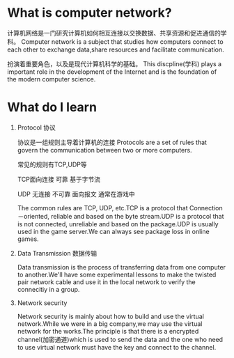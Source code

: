 <!--
 * @Author: eraDong 115410761+eraDong@users.noreply.github.com
 * @Date: 2024-02-05 20:12:52
 * @LastEditors: eraDong 115410761+eraDong@users.noreply.github.com
 * @LastEditTime: 2024-02-05 20:34:07
 * @FilePath: \SUST\RandomThings\Postgraduation\APS\计算机网络（empty）\talking.md
 * @Description: 这是默认设置,请设置`customMade`, 打开koroFileHeader查看配置 进行设置: https://github.com/OBKoro1/koro1FileHeader/wiki/%E9%85%8D%E7%BD%AE
-->
# What is computer network?

计算机网络是一门研究计算机如何相互连接以交换数据、共享资源和促进通信的学科。
Computer network is a subject that studies how computers connect to each other to exchange data,share resources and facilitate communication.

扮演着重要角色，以及是现代计算机科学的基础。
This discpline(学科) plays a important role in the development of the Internet and is the foundation of the modern computer science.

# What do I learn

1. Protocol 协议

    协议是一组规则主导着计算机的连接
    Protocols are a set of rules that govern the communication between two or more computers.

    常见的规则有TCP,UDP等

    TCP面向连接 可靠 基于字节流

    UDP 无连接 不可靠 面向报文 通常在游戏中

    The common rules are TCP, UDP, etc.TCP is a protocol that Connection－oriented, reliable and based on the byte stream.UDP is a protocol that is not connected, unreliable and based on the package.UDP is usually used in the game server.We can always see package loss in online games.

2. Data Transmission 数据传输

    Data transmission is the process of transferring data from one computer to another.We'll have some experimental lessons to make the twisted pair network cable and use it in the local network to verify the connecitiy in a group.

3. Network security

   Network security is mainly about how to build and use the virtual network.While we were in a big company,we may use the virtual network for the works.The principle is that there is a encrypted channel(加密通道)which is used to send the data and the one who need to use virtual network must have the key and connect to the channel.
